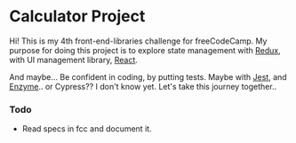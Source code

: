 # Calculator Project

Hi! This is my 4th front-end-libraries challenge for freeCodeCamp. My purpose for doing this project is to explore state management with [Redux](https://redux.js.org/), with UI management library, [React](https://reactjs.org/). 

And maybe...
Be confident in coding, by putting tests. Maybe with [Jest](https://jestjs.io/), and [Enzyme](https://github.com/airbnb/enzyme).. or Cypress?? I don't know yet. Let's take this journey together.. 

### Todo
* Read specs in fcc and document it.